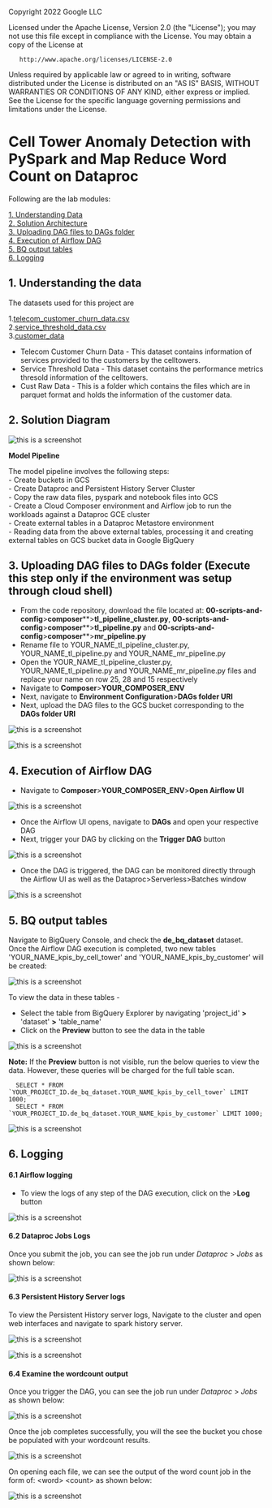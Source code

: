 <!---->
  Copyright 2022 Google LLC
 
  Licensed under the Apache License, Version 2.0 (the "License");
  you may not use this file except in compliance with the License.
  You may obtain a copy of the License at
 
       http://www.apache.org/licenses/LICENSE-2.0
 
  Unless required by applicable law or agreed to in writing, software
  distributed under the License is distributed on an "AS IS" BASIS,
  WITHOUT WARRANTIES OR CONDITIONS OF ANY KIND, either express or implied.
  See the License for the specific language governing permissions and
  limitations under the License.
 <!---->

# Cell Tower Anomaly Detection with PySpark and Map Reduce Word Count on Dataproc

Following are the lab modules:

[1. Understanding Data](airflow-execution.md#1-understanding-the-data)<br>
[2. Solution Architecture](airflow-execution.md#2-solution-diagram)<br>
[3. Uploading DAG files to DAGs folder](airflow-execution.md#3-uploading-dag-files-to-dags-folder)<br>
[4. Execution of Airflow DAG](airflow-execution.md#4-execution-of-airflow-dag)<br>
[5. BQ output tables](airflow-execution.md#5-bq-output-tables)<br>
[6. Logging](airflow-execution.md#6-logging)<br>

## 1. Understanding the data

The datasets used for this project are

1.[telecom_customer_churn_data.csv](01-datasets/telecom_customer_churn_data.csv) <br>
2.[service_threshold_data.csv](01-datasets/service_threshold_data.csv) <br>
3.[customer_data](01-datasets/cust_raw_data/L1_Customer_details_raw_part-00000-fc7d6e20-dbda-4143-91b5-d9414310dfd1-c000.snappy.parquet) <br>

- Telecom Customer Churn Data   - This dataset contains information of services provided to the customers by the celltowers.
- Service Threshold Data -  This dataset contains the performance metrics thresold information of the celltowers.
- Cust Raw Data - This is a folder which contains the files which are in parquet format and holds the information of the customer data.

## 2. Solution Diagram

![this is a screenshot](/images/Flow_of_Resources.jpeg)

**Model Pipeline**

The model pipeline involves the following steps: <br>
	- Create buckets in GCS <br>
	- Create Dataproc and Persistent History Server Cluster <br>
	- Copy the raw data files, pyspark and notebook files into GCS <br>
	- Create a Cloud Composer environment and Airflow job to run the workloads against a Dataproc GCE cluster <br>
	- Create external tables in a Dataproc Metastore environment <br>
	- Reading data from the above external tables, processing it and creating external tables on GCS bucket data in Google BigQuery

## 3. Uploading DAG files to DAGs folder (Execute this step only if the environment was setup through cloud shell)

* From the code repository, download the file located at: **00-scripts-and-config**>**composer****>**tl_pipeline_cluster.py**, **00-scripts-and-config**>**composer****>**tl_pipeline.py** and **00-scripts-and-config**>**composer****>**mr_pipeline.py**
* Rename file to YOUR_NAME_tl_pipeline_cluster.py, YOUR_NAME_tl_pipeline.py and YOUR_NAME_mr_pipeline.py
* Open the YOUR_NAME_tl_pipeline_cluster.py, YOUR_NAME_tl_pipeline.py and YOUR_NAME_mr_pipeline.py files and replace your name on row 25, 28 and 15 respectively
* Navigate to **Composer**>**YOUR_COMPOSER_ENV**
* Next, navigate to **Environment Configuration**>**DAGs folder URI**
* Next, upload the DAG files to the GCS bucket corresponding to the **DAGs folder URI**

![this is a screenshot](/images/composer_2.png)

![this is a screenshot](/images/composer_3.png)

## 4. Execution of Airflow DAG

* Navigate to **Composer**>**YOUR_COMPOSER_ENV**>**Open Airflow UI**

![this is a screenshot](/images/composer_5.png)

* Once the Airflow UI opens, navigate to **DAGs** and open your respective DAG
* Next, trigger your DAG by clicking on the **Trigger DAG** button

![this is a screenshot](/images/composer_6.png)

* Once the DAG is triggered, the DAG can be monitored directly through the Airflow UI as well as the Dataproc>Serverless>Batches window

![this is a screenshot](/images/composer_7.png)

## 5. BQ output tables

Navigate to BigQuery Console, and check the **de_bq_dataset** dataset. <br>
Once the Airflow DAG execution is completed, two new tables 'YOUR_NAME_kpis_by_cell_tower' and 'YOUR_NAME_kpis_by_customer' will be created:

![this is a screenshot](/images/bq_1.png)

To view the data in these tables -

* Select the table from BigQuery Explorer by navigating 'project_id' **>** 'dataset' **>** 'table_name'
* Click on the **Preview** button to see the data in the table

![this is a screenshot](/images/bq_preview.png)

**Note:** If the **Preview** button is not visible, run the below queries to view the data. However, these queries will be charged for the full table scan.

```
  SELECT * FROM `YOUR_PROJECT_ID.de_bq_dataset.YOUR_NAME_kpis_by_cell_tower` LIMIT 1000;
  SELECT * FROM `YOUR_PROJECT_ID.de_bq_dataset.YOUR_NAME_kpis_by_customer` LIMIT 1000;
```

![this is a screenshot](/images/bq_2.png)

## 6. Logging

#### 6.1 Airflow logging

* To view the logs of any step of the DAG execution, click on the **<DAG step>**>**Log** button <br>

![this is a screenshot](/images/composer_8.png)

#### 6.2 Dataproc Jobs Logs

Once you submit the job, you can see the job run under *Dataproc* > *Jobs* as shown below:

![this is a screenshot](/images/image6.png)

#### 6.3 Persistent History Server logs

To view the Persistent History server logs, Navigate to the cluster and open web interfaces and navigate to spark history server.

![this is a screenshot](/images/image30.png)

![this is a screenshot](/images/image31.png)

#### 6.4 Examine the wordcount output

Once you trigger the DAG, you can see the job run under *Dataproc* > *Jobs* as shown below:

![this is a screenshot](/images/Image6.png)

Once the job completes successfully, you will the see the bucket you chose be populated with your wordcount results.

![this is a screenshot](/images/image4.png)

On opening each file, we can see the output of the word count job in the form of: \<word\> \<count\> as shown below:

![this is a screenshot](/images/image5.png)
